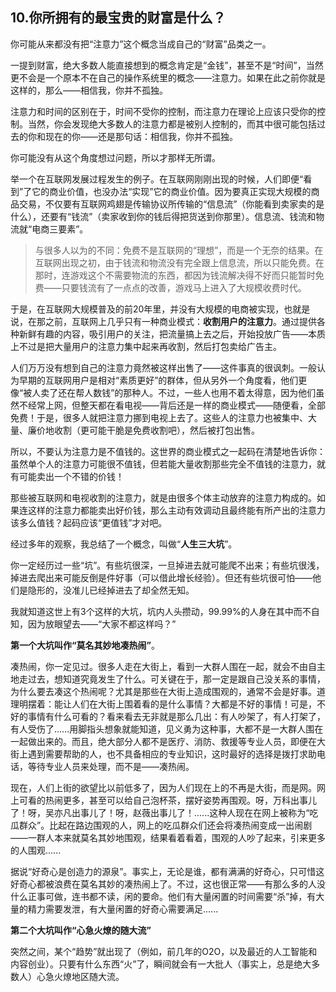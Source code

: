 ## 10.你所拥有的最宝贵的财富是什么？

你可能从来都没有把“注意力”这个概念当成自己的“财富”品类之一。

一提到财富，绝大多数人能直接想到的概念肯定是“金钱”，甚至不是“时间”，当然更不会是一个原本不在自己的操作系统里的概念——注意力。如果在此之前你就是这样的，那么——相信我，你并不孤独。

注意力和时间的区别在于，时间不受你的控制，而注意力在理论上应该只受你的控制。当然，你会发现绝大多数人的注意力都是被别人控制的，而其中很可能包括过去的你和现在的你——还是那句话：相信我，你并不孤独。

你可能没有从这个角度想过问题，所以才那样无所谓。

举一个在互联网发展过程发生的例子。在互联网刚刚出现的时候，人们即便“看到”了它的商业价值，也没办法“实现”它的商业价值。因为要真正实现大规模的商品交易，不仅要有互联网鸡翅是传输协议所传输的“信息流”（你能看到卖家卖的是什么），还要有“钱流”（卖家收到你的钱后得把货送到你那里）。信息流、钱流和物流就“电商三要素”。

> 与很多人以为的不同：免费不是互联网的“理想”，而是一个无奈的结果。在互联网出现之初，由于钱流和物流没有完全跟上信息流，所以只能免费。在那时，连游戏这个不需要物流的东西，都因为钱流解决得不好而只能暂时免费——只要钱流有了一点点的改善，游戏马上进入了大规模收费时代。

于是，在互联网大规模普及的前20年里，并没有大规模的电商被实现，也就是说，在那之前，互联网上几乎只有一种商业模式：**收割用户的注意力**。通过提供各种新鲜有趣的内容，吸引用户的关注，把流量搞上去之后，开始投放广告——本质上不过是把大量用户的注意力集中起来再收割，然后打包卖给广告主。

人们万万没有想到自己的注意力竟然被这样出售了——这件事真的很讽刺。一般认为早期的互联网用户是相对“素质更好”的群体，但从另外一个角度看，他们更像“被人卖了还在帮人数钱”的那种人。不过，一些人也用不着太得意，因为他们虽然不经常上网，但整天都在看电视——背后还是一样的商业模式——随便看，全部免费！于是，很多人就把注意力挪到电视上去了。这些人的注意力也被集中、大量、廉价地收割（更可能干脆是免费收割吧），然后被打包出售。

所以，不要认为注意力是不值钱的。这世界的商业模式之一起码在清楚地告诉你：虽然单个人的注意力可能很不值钱，但若能大量收割那些完全不值钱的注意力，就有可能卖出一个不错的价钱！

那些被互联网和电视收割的注意力，就是由很多个体主动放弃的注意力构成的。如果连这样的注意力都能卖出好价钱，那么主动有效调动且最终能有所产出的注意力该多么值钱？起码应该“更值钱”才对吧。

经过多年的观察，我总结了一个概念，叫做“**人生三大坑**”。

你一定经历过一些“坑”。有些坑很深，一旦掉进去就可能爬不出来；有些坑很浅，掉进去爬出来可能反倒是件好事（可以借此增长经验）。但还有些坑很可怕——他们是隐形的，没准儿已经掉进去了却全然无知。

我就知道这世上有3个这样的大坑，坑内人头攒动，99.99%的人身在其中而不自知，因为放眼望去——“大家不都这样吗？”

**第一个大坑叫作“莫名其妙地凑热闹”**。

凑热闹，你一定见过。很多人走在大街上，看到一大群人围在一起，就会不由自主地走过去，想知道究竟发生了什么。可关键在于，那一定是跟自己没关系的事情，为什么要去凑这个热闹呢？尤其是那些在大街上造成围观的，通常不会是好事。道理明摆着：能让人们在大街上围着看的是什么事情？大都是不好的事情！可是，不好的事情有什么可看的？看来看去无非就是那么几出：有人吵架了，有人打架了，有人受伤了......用脚指头想象就能知道，见义勇为这种事，大都不是一大群人围在一起做出来的。而且，绝大部分人都不是医疗、消防、救援等专业人员，即便在大街上遇到需要帮助的人，也不具备相应的专业知识，这时最好的选择是拨打求助电话，等待专业人员来处理，而不是——凑热闹。

现在，人们上街的欲望比以前低多了，因为人们现在上的不再是大街，而是网。网上可看的热闹更多，甚至可以给自己泡杯茶，摆好姿势再围观。呀，万科出事儿了！呀，吴亦凡出事儿了！呀，赵薇出事儿了！......这种人现在在网上被称为“吃瓜群众”。比起在路边围观的人，网上的吃瓜群众们还会将凑热闹变成一出闹剧——一群人本来就莫名其妙地围观，结果看着看着，围观的人吵了起来，引来更多的人围观......

据说“好奇心是创造力的源泉”。事实上，无论是谁，都有满满的好奇心，只可惜这好奇心都被浪费在莫名其妙的凑热闹上了。不过，这也很正常——有那么多的人没什么正事可做，连书都不读，闲的要命。他们有大量闲置的时间需要“杀”掉，有大量的精力需要发泄，有大量闲置的好奇心需要满足......

**第二个大坑叫作“心急火燎的随大流”**

突然之间，某个“趋势”就出现了（例如，前几年的O2O，以及最近的人工智能和内容创业）。只要有什么东西“火”了，瞬间就会有一大批人（事实上，总是绝大多数人）心急火燎地区随大流。

